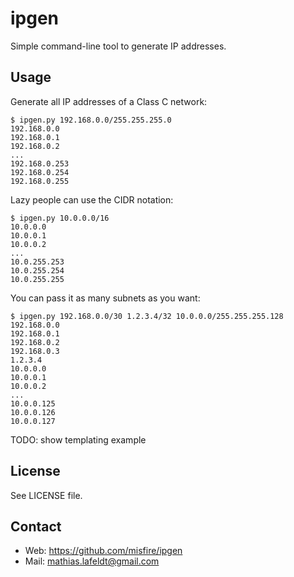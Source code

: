 ipgen
=====

Simple command-line tool to generate IP addresses.


Usage
-----

Generate all IP addresses of a Class C network:

    $ ipgen.py 192.168.0.0/255.255.255.0
    192.168.0.0
    192.168.0.1
    192.168.0.2
    ...
    192.168.0.253
    192.168.0.254
    192.168.0.255

Lazy people can use the CIDR notation:

    $ ipgen.py 10.0.0.0/16
    10.0.0.0
    10.0.0.1
    10.0.0.2
    ...
    10.0.255.253
    10.0.255.254
    10.0.255.255

You can pass it as many subnets as you want:

    $ ipgen.py 192.168.0.0/30 1.2.3.4/32 10.0.0.0/255.255.255.128
    192.168.0.0
    192.168.0.1
    192.168.0.2
    192.168.0.3
    1.2.3.4
    10.0.0.0
    10.0.0.1
    10.0.0.2
    ...
    10.0.0.125
    10.0.0.126
    10.0.0.127

TODO: show templating example


License
-------

See LICENSE file.


Contact
-------

* Web: <https://github.com/misfire/ipgen>
* Mail: <mathias.lafeldt@gmail.com>
